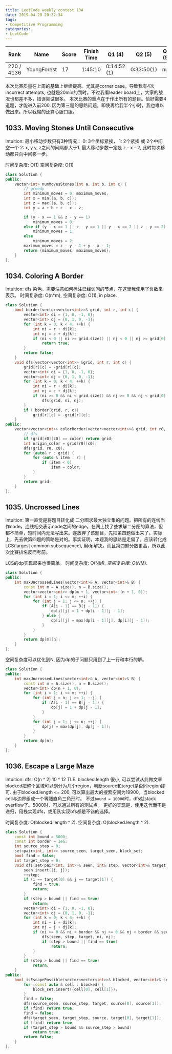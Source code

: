 ```yaml
---
title: LeetCode weekly contest 134
date: 2019-04-28 20:32:34
tags:
- Competitive Programming
categories:
- LeetCode
---
```


| Rank |	Name |	Score |	Finish Time | 	Q1 (4) |	Q2 (5) |	Q3 (5) |	Q4 (5)|
|--|--|--|--|--|--|--|--|
|220 / 4136	|	YoungForest |	17 | 		1:45:10 | 0:14:52 (1) | 0:33:50(1) |	null | 1:25:10 (2) |

本次比赛质量在上周的基础上继续提高。尤其是corner case，导致我有4次incorrect attempts, 也就是20min的罚时。不过我看leader board上，大家的战况也都差不多，错误尝试很多。
本次比赛的重点在于作出所有的题目。恰好需要4道题，才能进入前200. 因为第三题的思路问题，即使再给我半个小时，我也难以做出来。所以我输的还算心服口服。

## 1033. Moving Stones Until Consecutive

Intuition:
最小移动步数只有3种情况：
0: 3个坐标紧挨，
1: 2个紧挨 或 2个中间空一个
2: x, y y, z之间的间隔都大于1.
最大移动步数一定是 z - x - 2, 此时每次移动都只向中间移一步。

时间复杂度: O(1)
空间复杂度: O(1)

```cpp
class Solution {
public:
    vector<int> numMovesStones(int a, int b, int c) {
        // greedy
        int minimum_moves = 0, maximum_moves;
        int x = min({a, b, c});
        int z = max({a, b, c});
        int y = a + b + c - x - z;

        if (y - x == 1 && z - y == 1)
            minimum_moves = 0;
        else if (y - x == 1 || z - y == 1 || y - x == 2 || z - y == 2)
            minimum_moves = 1;
        else
            minimum_moves = 2;
        maximum_moves = z - y - 1 + y - x - 1;
        return {minimum_moves, maximum_moves};
    }
};
```

## 1034. Coloring A Border

Intuition:
dfs 染色。需要注意如何标注已经访问的节点，在这里我使用了负数来表示。
时间复杂度: O(n*m),
空间复杂度: O(1), in place.

```cpp
class Solution {
    bool border(vector<vector<int>>& grid, int r, int c) {
        vector<int> di = {1, 0, -1, 0};
        vector<int> dj = {0, 1, 0, -1};
        for (int k = 0; k < 4; ++k) {
            int ni = r + di[k];
            int nj = c + dj[k];
            if (ni < 0 || ni >= grid.size() || nj < 0 || nj >= grid[0].size() || abs(grid[ni][nj]) != abs(grid[r][c]))
                return true;
        }
        return false;
    }
    void dfs(vector<vector<int>> &grid, int r, int c) {
        grid[r][c] = -grid[r][c];
        vector<int> di = {1, 0, -1, 0};
        vector<int> dj = {0, 1, 0, -1};
        for (int k = 0; k < 4; ++k) {
            int ni = r + di[k];
            int nj = c + dj[k];
            if (ni >= 0 && ni < grid.size() && nj >= 0 && nj < grid[0].size() && grid[ni][nj] == abs(grid[r][c]))
                dfs(grid, ni, nj);
        }
        if (!border(grid, r, c))
            grid[r][c] = -grid[r][c];
    }
public:
    vector<vector<int>> colorBorder(vector<vector<int>>& grid, int r0, int c0, int color) {
        // dfs
        if (grid[r0][c0] == color) return grid;
        int origin_color = grid[r0][c0];
        dfs(grid, r0, c0);
        for (auto& r : grid) {
            for (auto & item : r) {
                if (item < 0)
                    item = color;
            }
        }
        return grid;
    }
};
```

## 1035. Uncrossed Lines

Intuition:
第一直觉是将题目转化成 二分图求最大独立集的问题。把所有的连线当作node，连线相交表示node之间的edge。在网上找了些求解二分图的算法，但都不简单，短时间内无法写出来。遂放弃了该题目，先把第四题做出来了。实际上，先去做第四题的策略是对的。事实证明，本题我的思路是走偏了。应该转化成LCS(largest common subsequence), 用dp解决。而且第四题分数更高，所以此次比赛排名反而考前。

LCS的dp实现起来也很简单。
时间复杂度: O(N*M).
空间复杂度: O(N*M).

```cpp
class Solution {
public:
    int maxUncrossedLines(vector<int>& A, vector<int>& B) {
        const int m = A.size(), n = B.size();
        vector<vector<int>> dp(m + 1, vector<int> (n + 1, 0));
        for (int i = 1; i <= m; ++i) {
            for (int j = 1; j <= n; ++j) {
                if (A[i - 1] == B[j - 1]) {
                    dp[i][j] = 1 + dp[i - 1][j - 1];
                } else {
                    dp[i][j] = max(dp[i - 1][j], dp[i][j - 1]);                    
                }
            }
        }
        return dp[m][n];
    }
};
```

空间复杂度可以优化到N, 因为dp的子问题只用到了上一行和本行的解。

```cpp
class Solution {
public:
    int maxUncrossedLines(vector<int>& A, vector<int>& B) {
        const int m = A.size(), n = B.size();
        vector<int> dp(n + 1, 0);
        for (int i = 1; i <= m; ++i) {
            for (int j = n; j >= 1; --j) {
                if (A[i - 1] == B[j - 1]) {
                    dp[j] = 1 + dp[j - 1];
                }
            }
            for (int j = 1; j <= n; ++j) {
                dp[j] = max(dp[j], dp[j - 1]);
            }
        }
        return dp[n];
    }
};
```

## 1036. Escape a Large Maze

Intuition:
dfs: O(n ^ 2) 10 ^ 12 TLE.
blocked.length 很小, 可以尝试从此做文章
blocked把整个区域可以划分为几个region，判断source和target是否同region即可.
由于blocked.length <= 200, 可以算出最大的搜索空间为19900，当blocked cell与边界组成一个等腰直角三角形时。
不过`bound = 10000`时，dfs就stack overflow了。5000时，可以通过所有的测试点。
更好的实现是，使用迭代而不是递归，用栈实现dfs，或用队实现bfs都是不错的选择。

时间复杂度: O(blocked.length ^ 2).
空间复杂度: O(blocked.length ^ 2).

```cpp
class Solution {
    const int bound = 5000;
    const int border = 1e6;
    int source_step = 0;
    set<pair<int, int>> source_seen, target_seen, block_set;
    bool find = false;
    int target_step = 0;
    void dfs(set<pair<int, int>>& seen, int& step, vector<int>& target, int i, int j) {
        seen.insert({i, j});
        ++step;
        if (i == target[0] && j == target[1]) {
            find = true;
            return;
        }
        if (step > bound || find == true)
            return;
        vector<int> di = {1, 0, -1, 0};
        vector<int> dj = {0, 1, 0, -1};
        for (int k = 0; k < 4; ++k) {
            int ni = i + di[k];
            int nj = j + dj[k];
            if (ni >= 0 && ni < border && nj >= 0 && nj < border && seen.find({ni, nj}) == seen.end() && block_set.find({ni, nj}) == block_set.end()) {
                dfs(seen, step, target, ni, nj);
                if (step > bound || find == true)
                    return;
            }
        }
        if (step > bound || find == true)
            return;
    }
public:
    bool isEscapePossible(vector<vector<int>>& blocked, vector<int>& source, vector<int>& target) {
        for (const auto & cell : blocked) {
            block_set.insert({cell[0], cell[1]});
        }
        find = false;
        dfs(source_seen, source_step, target, source[0], source[1]);
        if (find) return true;
        find = false;
        dfs(target_seen, target_step, source, target[0], target[1]);
        if (find) return true;
        if (target_step > bound && source_step > bound)
            return true;
        return false;
    }
};
```